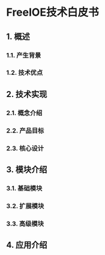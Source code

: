 # FreeIOE技术白皮书



## 1. 概述





### 1.1. 产生背景





### 1.2. 技术优点







## 2. 技术实现



### 2.1. 概念介绍



### 2.2. 产品目标



### 2.3. 核心设计







## 3. 模块介绍

### 3.1. 基础模块



### 3.2. 扩展模块



### 3.3. 高级模块





## 4. 应用介绍





